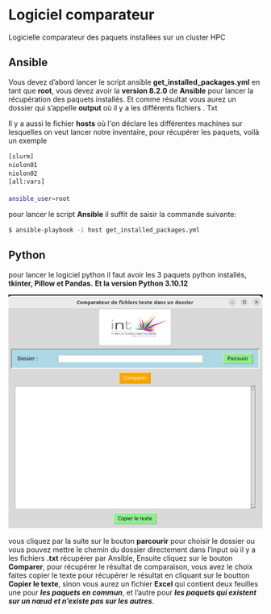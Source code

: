 # Logiciel comparateur 
Logicielle comparateur des paquets installées sur un cluster HPC

## Ansible
Vous devez d’abord lancer le script ansible **get_installed_packages.yml** en tant que **root**, vous devez avoir la **version 8.2.0** de **Ansible** pour lancer la récupération des paquets installés. Et comme résultat vous aurez un dossier qui s’appelle **output** où il y a les différents fichiers . Txt

Il y a aussi le fichier **hosts** où l'on déclare les différentes machines sur lesquelles on veut lancer notre inventaire, pour récupérer les paquets, voilà un exemple 

```sh
[slurm]
niolon01 
niolon02 
[all:vars]

ansible_user=root
```
pour lancer le script **Ansible** il suffit de saisir la commande suivante: 
 
```sh
$ ansible-playbook -i host get_installed_packages.yml
```

## Python

pour lancer le logiciel python il faut avoir les 3 paquets python installés, **tkinter, Pillow et Pandas.** **Et la version Python 3.10.12**

![Texte alternatif](int1.png "L'interface du logicielle")


vous cliquez par la suite sur le bouton **parcourir** pour choisir le dossier ou vous pouvez mettre le chemin du dossier directement dans l’input où il y a les fichiers **.txt** récupérer par Ansible, Ensuite cliquez sur le bouton **Comparer**, pour récupérer le résultat de comparaison, vous avez le choix faites copier le texte pour récupérer le résultat en cliquant sur le boutton **Copier le texte**, sinon vous aurez un fichier **Excel** qui contient deux feuilles une pour ***les paquets en commun***, et l’autre pour ***les paquets qui existent sur un nœud et n’existe pas sur les autres***.


